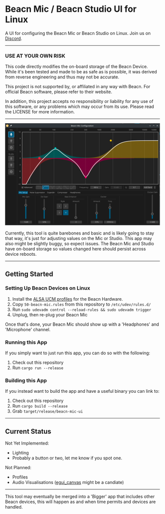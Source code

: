 # Beacn Mic / Beacn Studio UI for Linux

A UI for configuring the Beacn Mic or Beacn Studio on Linux. Join us on [Discord](https://discord.gg/PdsscuEhMh).

***

### USE AT YOUR OWN RISK

This code directly modifies the on-board storage of the Beacn Device. While it's been tested and made to be as safe as
is possible, it was derived from reverse engineering and thus may not be accurate.

This project is not supported by, or affiliated in any way with Beacn. For official Beacn software, please refer
to their website.

In addition, this project accepts no responsibility or liability for any use of this software, or any problems
which may occur from its use. Please read the LICENSE for more information.

***
![img.png](.github/resources/img.png)

Currently, this tool is quite barebones and basic and is likely going to stay that way, it's just for adjusting
values on the Mic or Studio. This app may also might be slightly buggy, so expect issues. The Beacn Mic and Studio have
on-board storage so values changed here should persist across device reboots.
***

## Getting Started

### Setting Up Beacn Devices on Linux

1) Install the [ALSA UCM profiles](https://github.com/beacn-on-linux/beacn-ucm-profiles) for the Beacn Hardware.
2) Copy `50-beacn-mic.rules` from this repository to `/etc/udev/rules.d/`
3) Run `sudo udevadm control --reload-rules && sudo udevadm trigger`
4) Unplug, then re-plug your Beacn Mic

Once that's done, your Beacn Mic should show up with a 'Headphones' and 'Microphone' channel.

### Running this App

If you simply want to just run this app, you can do so with the following:

1) Check out this repository
2) Run `cargo run --release`

### Building this App

If you instead want to build the app and have a useful binary you can link to:

1) Check out this repository
2) Run `cargo build --release`
3) Grab `target/release/beacn-mic-ui`

***

## Current Status

Not Yet Implemented:
* Lighting
* Probably a button or two, let me know if you spot one.

Not Planned:
* Profiles
* Audio Visualisations ([egui_canvas](https://gitlab.com/urciteniefilipdubina/egui_canvas) might be a candiate)

***

This tool may eventually be merged into a 'Bigger' app that includes other Beacn devices, this will happen as and
when time permits and devices are handled.